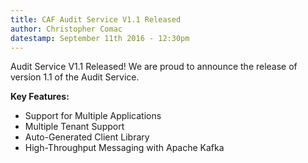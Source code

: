 ```yaml
---
title: CAF Audit Service V1.1 Released
author: Christopher Comac
datestamp: September 11th 2016 - 12:30pm
---
```


Audit Service V1.1 Released!
We are proud to announce the release of version 1.1 of the Audit Service.

**Key Features:**

- Support for Multiple Applications
- Multiple Tenant Support
- Auto-Generated Client Library
- High-Throughput Messaging with Apache Kafka